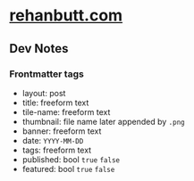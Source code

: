 # [rehanbutt.com](https://rehanbutt.com)

## Dev Notes

### Frontmatter tags

* layout: post
* title: freeform text
* tile-name: freeform text
* thumbnail: file name later appended by `.png`
* banner: freeform text
* date: `YYYY-MM-DD`
* tags: freeform text
* published: bool `true` `false`
* featured: bool `true` `false`

